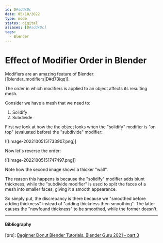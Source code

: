 ```yaml
---
id: D#sddx0c
date: 05/10/2022
type: node
status: digital
aliases: [D#sddx0c]
tags:
  - Blender
---
```


# Effect of Modifier Order in Blender

Modifiers are an amazing feature of Blender: [[blender_modifiers|D#d73iqq]].

The order in which modifiers is applied to an object affects its resulting mesh.

Consider we have a mesh that we need to:

1. Solidify
2. Subdivide

First we look at how the the object looks when the "solidify" modifier is "on top" (evaluated before) the "subdivide" modifier:

![[image-20221005151733907.png]]


Now let's reverse the order:

![[image-20221005151747497.png]]



Note how the second image shows a thicker "wall".

The reason this happens is because the "solidify" modifier adds blunt thickness, while the "subdivide modifier" is used to split the faces of a mesh into smaller faces, giving it a smooth appearance.

So simply put, the discrepancy is there because we "smoothed before adding thickness" instead of "adding thickness then smoothing". The latter causes the "newfound thickness" to be smoothed, while the former doesn't.

---

#### Bibliography

[prs]: [Beginner Donut Blender Tutorials, Blender Guru 2021 - part 3](https://youtube.com/watch?v=7wKnPclzYY8)